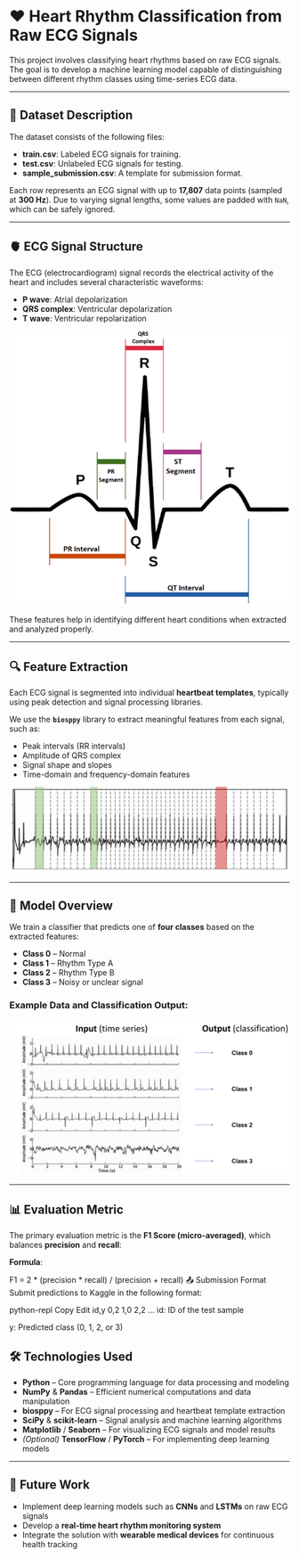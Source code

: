 # ❤️ Heart Rhythm Classification from Raw ECG Signals

This project involves classifying heart rhythms based on raw ECG signals. The goal is to develop a machine learning model capable of distinguishing between different rhythm classes using time-series ECG data.

---

## 📁 Dataset Description

The dataset consists of the following files:

- **train.csv**: Labeled ECG signals for training.
- **test.csv**: Unlabeled ECG signals for testing.
- **sample_submission.csv**: A template for submission format.

Each row represents an ECG signal with up to **17,807** data points (sampled at **300 Hz**). Due to varying signal lengths, some values are padded with `NaN`, which can be safely ignored.

---

## 🫀 ECG Signal Structure

The ECG (electrocardiogram) signal records the electrical activity of the heart and includes several characteristic waveforms:

- **P wave**: Atrial depolarization
- **QRS complex**: Ventricular depolarization
- **T wave**: Ventricular repolarization

![ECG Structure](heartbeat_template.png)

These features help in identifying different heart conditions when extracted and analyzed properly.

---

## 🔍 Feature Extraction

Each ECG signal is segmented into individual **heartbeat templates**, typically using peak detection and signal processing libraries.

We use the **`biosppy`** library to extract meaningful features from each signal, such as:

- Peak intervals (RR intervals)
- Amplitude of QRS complex
- Signal shape and slopes
- Time-domain and frequency-domain features

![Segmented Signal](signal_segmented.png)

---

## 🧠 Model Overview

We train a classifier that predicts one of **four classes** based on the extracted features:

- **Class 0** – Normal
- **Class 1** – Rhythm Type A
- **Class 2** – Rhythm Type B
- **Class 3** – Noisy or unclear signal

### Example Data and Classification Output:

![Classification Example](Example-data.png)

---

## 📊 Evaluation Metric

The primary evaluation metric is the **F1 Score (micro-averaged)**, which balances **precision** and **recall**:

**Formula**:

F1 = 2 * (precision * recall) / (precision + recall)
📤 Submission Format
Submit predictions to Kaggle in the following format:

python-repl
Copy
Edit
id,y
0,2
1,0
2,2
...
id: ID of the test sample

y: Predicted class (0, 1, 2, or 3)
## 🛠️ Technologies Used

- **Python** – Core programming language for data processing and modeling
- **NumPy** & **Pandas** – Efficient numerical computations and data manipulation
- **biosppy** – For ECG signal processing and heartbeat template extraction
- **SciPy** & **scikit-learn** – Signal analysis and machine learning algorithms
- **Matplotlib** / **Seaborn** – For visualizing ECG signals and model results
- *(Optional)* **TensorFlow** / **PyTorch** – For implementing deep learning models

---

## 🚀 Future Work

- Implement deep learning models such as **CNNs** and **LSTMs** on raw ECG signals
- Develop a **real-time heart rhythm monitoring system**
- Integrate the solution with **wearable medical devices** for continuous health tracking
